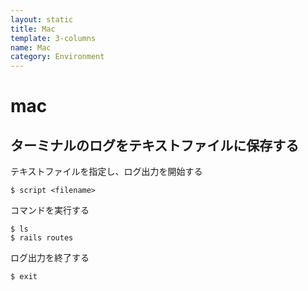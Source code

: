 ```yaml
---
layout: static
title: Mac
template: 3-columns
name: Mac
category: Environment
---
```


# mac

## ターミナルのログをテキストファイルに保存する

テキストファイルを指定し、ログ出力を開始する
```
$ script <filename>
```

コマンドを実行する
```
$ ls
$ rails routes
```

ログ出力を終了する
```
$ exit
```
